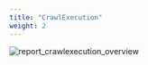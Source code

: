 ```yaml
---
title: "CrawlExecution"
weight: 2
---
```


![report_crawlexecution_overview](/veidemann/docs/img/report/crawlexecution/veidemann_dashboard_report_crawlexecution_overview.png)
